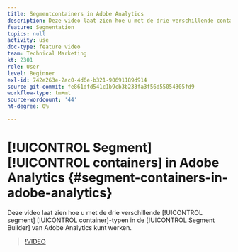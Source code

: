 ```yaml
---
title: Segmentcontainers in Adobe Analytics
description: Deze video laat zien hoe u met de drie verschillende containertypen voor segmenten werkt in de Segment Builder van Adobe Analytics.
feature: Segmentation
topics: null
activity: use
doc-type: feature video
team: Technical Marketing
kt: 2301
role: User
level: Beginner
exl-id: 742e263e-2ac0-4d6e-b321-90691189d914
source-git-commit: fe861dfd541c1b9cb3b233fa3f56d55054305fd9
workflow-type: tm+mt
source-wordcount: '44'
ht-degree: 0%

---
```


# [!UICONTROL Segment] [!UICONTROL containers] in Adobe Analytics {#segment-containers-in-adobe-analytics}

Deze video laat zien hoe u met de drie verschillende [!UICONTROL segment] [!UICONTROL container]-typen in de [!UICONTROL Segment Builder] van Adobe Analytics kunt werken.

>[!VIDEO](https://video.tv.adobe.com/v/25401/?quality=12)

